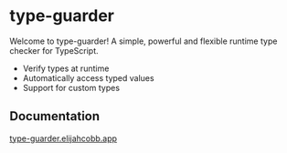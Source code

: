 # type-guarder

Welcome to type-guarder! A simple, powerful and flexible runtime type checker for TypeScript.

- Verify types at runtime
- Automatically access typed values
- Support for custom types

## Documentation

[type-guarder.elijahcobb.app](https://type-guarder.elijahcobb.app)
